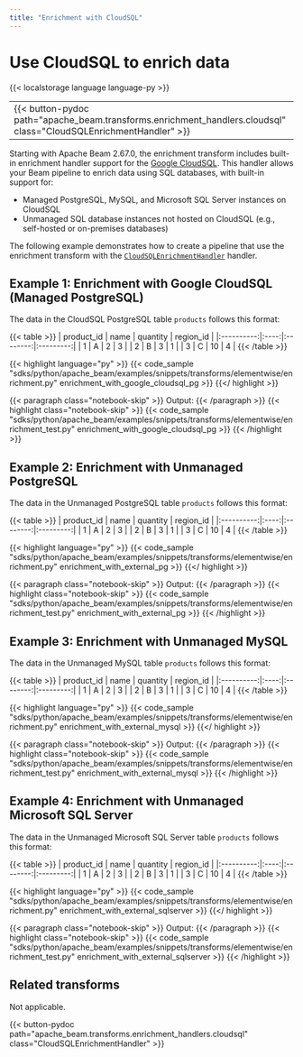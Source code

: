 ```yaml
---
title: "Enrichment with CloudSQL"
---
```

<!--
Licensed under the Apache License, Version 2.0 (the "License");
you may not use this file except in compliance with the License.
You may obtain a copy of the License at

http://www.apache.org/licenses/LICENSE-2.0

Unless required by applicable law or agreed to in writing, software
distributed under the License is distributed on an "AS IS" BASIS,
WITHOUT WARRANTIES OR CONDITIONS OF ANY KIND, either express or implied.
See the License for the specific language governing permissions and
limitations under the License.
-->

# Use CloudSQL to enrich data

{{< localstorage language language-py >}}

<table>
  <tr>
    <td>
      <a>
      {{< button-pydoc path="apache_beam.transforms.enrichment_handlers.cloudsql" class="CloudSQLEnrichmentHandler" >}}
      </a>
   </td>
  </tr>
</table>

Starting with Apache Beam 2.67.0, the enrichment transform includes
built-in enrichment handler support for the
[Google CloudSQL](https://cloud.google.com/sql/docs). This handler allows your
Beam pipeline to enrich data using SQL databases, with built-in support for:

- Managed PostgreSQL, MySQL, and Microsoft SQL Server instances on CloudSQL
- Unmanaged SQL database instances not hosted on CloudSQL (e.g., self-hosted or
  on-premises databases)

The following example demonstrates how to create a pipeline that use the
enrichment transform with the
[`CloudSQLEnrichmentHandler`](https://beam.apache.org/releases/pydoc/current/apache_beam.transforms.enrichment_handlers.cloudsql.html#apache_beam.transforms.enrichment_handlers.cloudsql.CloudSQLEnrichmentHandler) handler.

## Example 1: Enrichment with Google CloudSQL (Managed PostgreSQL)

The data in the CloudSQL PostgreSQL table `products` follows this format:

{{< table >}}
| product_id | name | quantity | region_id |
|:----------:|:----:|:--------:|:---------:|
|     1      |  A   |    2     |     3     |
|     2      |  B   |    3     |     1     |
|     3      |  C   |   10     |     4     |
{{< /table >}}


{{< highlight language="py" >}}
{{< code_sample "sdks/python/apache_beam/examples/snippets/transforms/elementwise/enrichment.py" enrichment_with_google_cloudsql_pg >}}
{{</ highlight >}}

{{< paragraph class="notebook-skip" >}}
Output:
{{< /paragraph >}}
{{< highlight class="notebook-skip" >}}
{{< code_sample "sdks/python/apache_beam/examples/snippets/transforms/elementwise/enrichment_test.py" enrichment_with_google_cloudsql_pg >}}
{{< /highlight >}}

## Example 2: Enrichment with Unmanaged PostgreSQL

The data in the Unmanaged PostgreSQL table `products` follows this format:

{{< table >}}
| product_id | name | quantity | region_id |
|:----------:|:----:|:--------:|:---------:|
|     1      |  A   |    2     |     3     |
|     2      |  B   |    3     |     1     |
|     3      |  C   |   10     |     4     |
{{< /table >}}


{{< highlight language="py" >}}
{{< code_sample "sdks/python/apache_beam/examples/snippets/transforms/elementwise/enrichment.py" enrichment_with_external_pg >}}
{{</ highlight >}}

{{< paragraph class="notebook-skip" >}}
Output:
{{< /paragraph >}}
{{< highlight class="notebook-skip" >}}
{{< code_sample "sdks/python/apache_beam/examples/snippets/transforms/elementwise/enrichment_test.py" enrichment_with_external_pg >}}
{{< /highlight >}}

## Example 3: Enrichment with Unmanaged MySQL

The data in the Unmanaged MySQL table `products` follows this format:

{{< table >}}
| product_id | name | quantity | region_id |
|:----------:|:----:|:--------:|:---------:|
|     1      |  A   |    2     |     3     |
|     2      |  B   |    3     |     1     |
|     3      |  C   |   10     |     4     |
{{< /table >}}


{{< highlight language="py" >}}
{{< code_sample "sdks/python/apache_beam/examples/snippets/transforms/elementwise/enrichment.py" enrichment_with_external_mysql >}}
{{</ highlight >}}

{{< paragraph class="notebook-skip" >}}
Output:
{{< /paragraph >}}
{{< highlight class="notebook-skip" >}}
{{< code_sample "sdks/python/apache_beam/examples/snippets/transforms/elementwise/enrichment_test.py" enrichment_with_external_mysql >}}
{{< /highlight >}}

## Example 4: Enrichment with Unmanaged Microsoft SQL Server

The data in the Unmanaged Microsoft SQL Server table `products` follows this
format:

{{< table >}}
| product_id | name | quantity | region_id |
|:----------:|:----:|:--------:|:---------:|
|     1      |  A   |    2     |     3     |
|     2      |  B   |    3     |     1     |
|     3      |  C   |   10     |     4     |
{{< /table >}}


{{< highlight language="py" >}}
{{< code_sample "sdks/python/apache_beam/examples/snippets/transforms/elementwise/enrichment.py" enrichment_with_external_sqlserver >}}
{{</ highlight >}}

{{< paragraph class="notebook-skip" >}}
Output:
{{< /paragraph >}}
{{< highlight class="notebook-skip" >}}
{{< code_sample "sdks/python/apache_beam/examples/snippets/transforms/elementwise/enrichment_test.py" enrichment_with_external_sqlserver >}}
{{< /highlight >}}

## Related transforms

Not applicable.

{{< button-pydoc path="apache_beam.transforms.enrichment_handlers.cloudsql" class="CloudSQLEnrichmentHandler" >}}